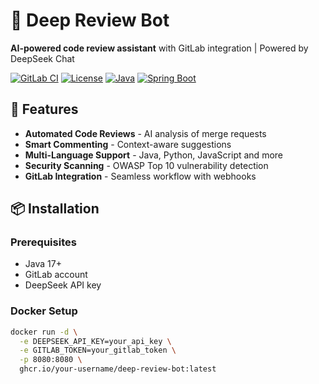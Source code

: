 # 🤖 Deep Review Bot

**AI-powered code review assistant** with GitLab integration | Powered by DeepSeek Chat

[![GitLab CI](https://img.shields.io/gitlab/pipeline-status/your-username/deep-review-bot)](https://gitlab.com/your-username/deep-review-bot/-/pipelines)
[![License](https://img.shields.io/badge/license-MIT-blue)](LICENSE)
[![Java](https://img.shields.io/badge/Java-17+-orange)](https://openjdk.org)
[![Spring Boot](https://img.shields.io/badge/Spring%20Boot-3.1-brightgreen)](https://spring.io/projects/spring-boot)

## 🚀 Features

- **Automated Code Reviews** - AI analysis of merge requests
- **Smart Commenting** - Context-aware suggestions
- **Multi-Language Support** - Java, Python, JavaScript and more
- **Security Scanning** - OWASP Top 10 vulnerability detection
- **GitLab Integration** - Seamless workflow with webhooks

## 📦 Installation

### Prerequisites
- Java 17+
- GitLab account
- DeepSeek API key

### Docker Setup
```bash
docker run -d \
  -e DEEPSEEK_API_KEY=your_api_key \
  -e GITLAB_TOKEN=your_gitlab_token \
  -p 8080:8080 \
  ghcr.io/your-username/deep-review-bot:latest
